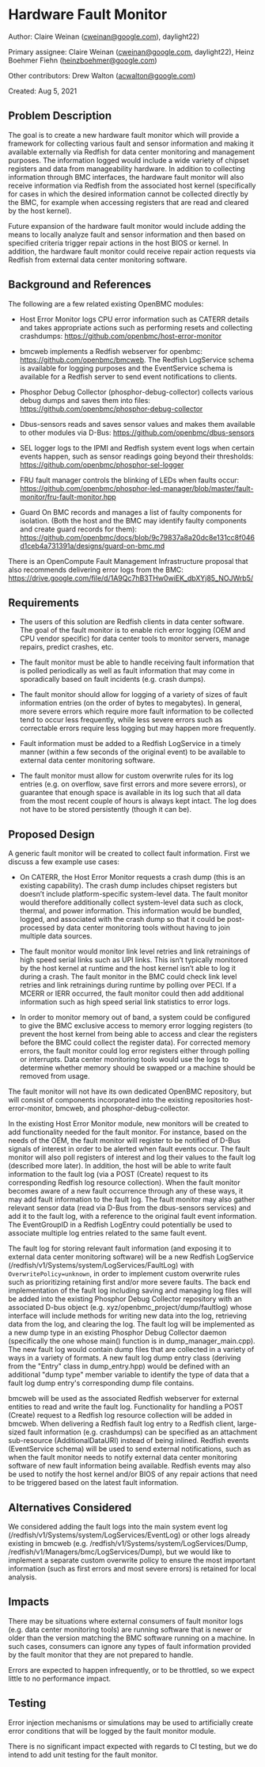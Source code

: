 # Hardware Fault Monitor

Author:
  Claire Weinan (cweinan@google.com), daylight22)

Primary assignee:
  Claire Weinan (cweinan@google.com, daylight22),
  Heinz Boehmer Fiehn (heinzboehmer@google.com)

Other contributors:
  Drew Walton (acwalton@google.com)

Created:
  Aug 5, 2021

## Problem Description
The goal is to create a new hardware fault monitor which will provide a
framework for collecting various fault and sensor information and making it
available externally via Redfish for data center monitoring and management
purposes. The information logged would include a wide variety of chipset
registers and data from manageability hardware. In addition to collecting
information through BMC interfaces, the hardware fault monitor will also
receive information via Redfish from the associated host kernel (specifically
for cases in which the desired information cannot be collected directly by the
BMC, for example when accessing registers that are read and cleared by the host
kernel).

Future expansion of the hardware fault monitor would include adding the means
to locally analyze fault and sensor information and then based on specified
criteria trigger repair actions in the host BIOS or kernel. In addition, the
hardware fault monitor could receive repair action requests via Redfish from
external data center monitoring software.


## Background and References
The following are a few related existing OpenBMC modules:

- Host Error Monitor logs CPU error information such as CATERR details and
  takes appropriate actions such as performing resets and collecting
  crashdumps: https://github.com/openbmc/host-error-monitor

- bmcweb implements a Redfish webserver for openbmc:
  https://github.com/openbmc/bmcweb. The Redfish LogService schema is available
  for logging purposes and the EventService schema is available for a Redfish
  server to send event notifications to clients.

- Phosphor Debug Collector (phosphor-debug-collector) collects various debug
  dumps and saves them into files:
  https://github.com/openbmc/phosphor-debug-collector

- Dbus-sensors reads and saves sensor values and makes them available to other
  modules via D-Bus: https://github.com/openbmc/dbus-sensors

- SEL logger logs to the IPMI and Redfish system event logs when certain events
  happen, such as sensor readings going beyond their thresholds:
  https://github.com/openbmc/phosphor-sel-logger

- FRU fault manager controls the blinking of LEDs when faults occur:
  https://github.com/openbmc/phosphor-led-manager/blob/master/fault-monitor/fru-fault-monitor.hpp

- Guard On BMC records and manages a list of faulty components for isolation.
  (Both the host and the BMC may identify faulty components and create guard
  records for them):
  https://github.com/openbmc/docs/blob/9c79837a8a20dc8e131cc8f046d1ceb4a731391a/designs/guard-on-bmc.md

There is an OpenCompute Fault Management Infrastructure proposal that also
recommends delivering error logs from the BMC:
https://drive.google.com/file/d/1A9Qc7hB3THw0wiEK_dbXYj85_NOJWrb5/


## Requirements
- The users of this solution are Redfish clients in data center software. The
  goal of the fault monitor is to enable rich error logging (OEM and CPU vendor
  specific) for data center tools to monitor servers, manage repairs, predict
  crashes, etc.

- The fault monitor must be able to handle receiving fault information that is
  polled periodically as well as fault information that may come in
  sporadically based on fault incidents (e.g. crash dumps).

- The fault monitor should allow for logging of a variety of sizes of fault
  information entries (on the order of bytes to megabytes). In general, more
  severe errors which require more fault information to be collected tend to
  occur less frequently, while less severe errors such as correctable errors
  require less logging but may happen more frequently.

- Fault information must be added to a Redfish LogService in a timely manner
  (within a few seconds of the original event) to be available to external data
  center monitoring software.

- The fault monitor must allow for custom overwrite rules for its log entries
  (e.g. on overflow, save first errors and more severe errors), or guarantee
  that enough space is available in its log such that all data from the most
  recent couple of hours is always kept intact. The log does not have to be
  stored persistently (though it can be).


## Proposed Design
A generic fault monitor will be created to collect fault information. First we
discuss a few example use cases:

- On CATERR, the Host Error Monitor requests a crash dump (this is an existing
  capability). The crash dump includes chipset registers but doesn’t include
  platform-specific system-level data. The fault monitor would therefore
  additionally collect system-level data such as clock, thermal, and power
  information. This information would be bundled, logged, and associated with
  the crash dump so that it could be post-processed by data center monitoring
  tools without having to join multiple data sources.

- The fault monitor would monitor link level retries and link retrainings of
  high speed serial links such as UPI links. This isn’t typically monitored by
  the host kernel at runtime and the host kernel isn’t able to log it during a
  crash. The fault monitor in the BMC could check link level retries and link
  retrainings during runtime by polling over PECI. If a MCERR or IERR occurred,
  the fault monitor could then add additional information such as high speed
  serial link statistics to error logs.

- In order to monitor memory out of band, a system could be configured to give
  the BMC exclusive access to memory error logging registers (to prevent the
  host kernel from being able to access and clear the registers before the BMC
  could collect the register data). For corrected memory errors, the fault
  monitor could log error registers either through polling or interrupts. Data
  center monitoring tools would use the logs to determine whether memory should
  be swapped or a machine should be removed from usage.

The fault monitor will not have its own dedicated OpenBMC repository, but will
consist of components incorporated into the existing repositories
host-error-monitor, bmcweb, and phosphor-debug-collector.

In the existing Host Error Monitor module, new monitors will be created to add
functionality needed for the fault monitor. For instance, based on the needs of
the OEM, the fault monitor will register to be notified of D-Bus signals of
interest in order to be alerted when fault events occur. The fault monitor will
also poll registers of interest and log their values to the fault log
(described more later). In addition, the host will be able to write fault
information to the fault log (via a POST (Create) request to its corresponding
Redfish log resource collection). When the fault monitor becomes aware of a new
fault occurrence through any of these ways, it may add fault information to the
fault log. The fault monitor may also gather relevant sensor data (read via
D-Bus from the dbus-sensors services) and add it to the fault log, with a
reference to the original fault event information. The EventGroupID in a
Redfish LogEntry could potentially be used to associate multiple log entries
related to the same fault event.

The fault log for storing relevant fault information (and exposing it to
external data center monitoring software) will be a new Redfish LogService
(/redfish/v1/Systems/system/LogServices/FaultLog) with
`OverwritePolicy=unknown`, in order to implement custom overwrite rules such as
prioritizing retaining first and/or more severe faults. The back end
implementation of the fault log including saving and managing log files will be
added into the existing Phosphor Debug Collector repository with an associated
D-bus object (e.g. xyz/openbmc_project/dump/faultlog) whose interface will
include methods for writing new data into the log, retrieving data from the
log, and clearing the log. The fault log will be implemented as a new dump type
in an existing Phosphor Debug Collector daemon (specifically the one whose
main() function is in dump_manager_main.cpp). The new fault log would contain
dump files that are collected in a variety of ways in a variety of formats. A
new fault log dump entry class (deriving from the "Entry" class in
dump_entry.hpp) would be defined with an additional "dump type" member variable
to identify the type of data that a fault log dump entry's corresponding dump
file contains.

bmcweb will be used as the associated Redfish webserver for external entities
to read and write the fault log. Functionality for handling a POST (Create)
request to a Redfish log resource collection will be added in bmcweb. When
delivering a Redfish fault log entry to a Redfish client, large-sized fault
information (e.g. crashdumps) can be specified as an attachment sub-resource
(AdditionalDataURI) instead of being inlined. Redfish events (EventService
schema) will be used to send external notifications, such as when the fault
monitor needs to notify external data center monitoring software of new fault
information being available. Redfish events may also be used to notify the host
kernel and/or BIOS of any repair actions that need to be triggered based on the
latest fault information.


## Alternatives Considered
We considered adding the fault logs into the main system event log
(/redfish/v1/Systems/system/LogServices/EventLog) or other logs already
existing in bmcweb (e.g. /redfish/v1/Systems/system/LogServices/Dump,
/redfish/v1/Managers/bmc/LogServices/Dump), but we would like to implement a
separate custom overwrite policy to ensure the most important information (such
as first errors and most severe errors) is retained for local analysis.


## Impacts
There may be situations where external consumers of fault monitor logs (e.g.
data center monitoring tools) are running software that is newer or older than
the version matching the BMC software running on a machine. In such cases,
consumers can ignore any types of fault information provided by the fault
monitor that they are not prepared to handle.

Errors are expected to happen infrequently, or to be throttled, so we expect
little to no performance impact.

## Testing
Error injection mechanisms or simulations may be used to artificially create
error conditions that will be logged by the fault monitor module.

There is no significant impact expected with regards to CI testing, but we do
intend to add unit testing for the fault monitor.
